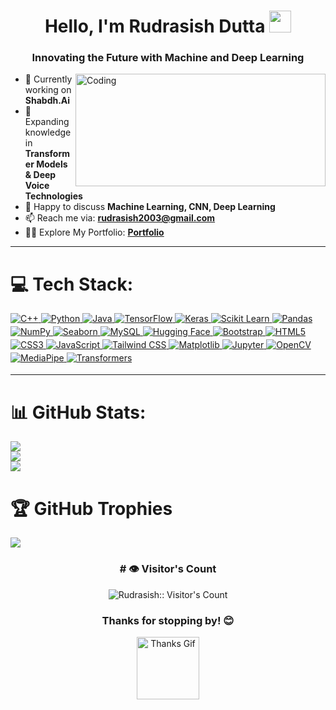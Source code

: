 <h1 align="center">
  Hello, I'm Rudrasish Dutta 
  <img src="https://media.giphy.com/media/hvRJCLFzcasrR4ia7z/giphy.gif" width="35">
</h1>
<h3 align="center">Innovating the Future with Machine and Deep Learning</h3>

<img align="right" alt="Coding" width="400" height="180" src="https://github.com/rudrasish2003/rudrasish2003/blob/main/Neural.gif">

 

- 🔭 Currently working on **Shabdh.Ai**  
- 🌱 Expanding knowledge in **Transformer Models & Deep Voice Technologies**  
- 💬 Happy to discuss **Machine Learning, CNN, Deep Learning**  
- 📫 Reach me via: **rudrasish2003@gmail.com**  
- 👨‍💻 Explore My Portfolio: [**Portfolio**](https://rudrasish2003.github.io/MyPortfolio/)

---

# 💻 Tech Stack:
<div class="tech-stack">
  <a href="https://cplusplus.com" target="_blank">
    <img src="https://img.shields.io/badge/C++-00599C?style=for-the-badge&logo=cplusplus&logoColor=white" alt="C++" style="margin-bottom: 4px;" />
  </a>
  <a href="https://python.org" target="_blank">
    <img src="https://img.shields.io/badge/Python-3670A0?style=for-the-badge&logo=python&logoColor=ffdd54" alt="Python" style="margin-bottom: 4px;" />
  </a>
  <a href="https://java.com" target="_blank">
    <img src="https://img.shields.io/badge/Java-%23ED8B00.svg?style=for-the-badge&logo=java&logoColor=white" alt="Java" style="margin-bottom: 4px;" />
  </a>
  <a href="https://www.tensorflow.org/" target="_blank">
    <img src="https://img.shields.io/badge/TensorFlow-%23FF6F00.svg?style=for-the-badge&logo=tensorflow&logoColor=white" alt="TensorFlow" style="margin-bottom: 4px;" />
  </a>
  <a href="https://keras.io/" target="_blank">
    <img src="https://img.shields.io/badge/Keras-D00000?style=for-the-badge&logo=keras&logoColor=white" alt="Keras" style="margin-bottom: 4px;" />
  </a>
  <a href="https://scikit-learn.org/" target="_blank">
    <img src="https://img.shields.io/badge/scikit--learn-%23F7931E.svg?style=for-the-badge&logo=scikit-learn&logoColor=white" alt="Scikit Learn" style="margin-bottom: 4px;" />
  </a>
  <a href="https://pandas.pydata.org/" target="_blank">
    <img src="https://img.shields.io/badge/Pandas-%23150458.svg?style=for-the-badge&logo=pandas&logoColor=white" alt="Pandas" style="margin-bottom: 4px;" />
  </a>
  <a href="https://numpy.org/" target="_blank">
    <img src="https://img.shields.io/badge/NumPy-%23013243.svg?style=for-the-badge&logo=numpy&logoColor=white" alt="NumPy" style="margin-bottom: 4px;" />
  </a>
  <a href="https://seaborn.pydata.org/" target="_blank">
    <img src="https://img.shields.io/badge/Seaborn-%230C55A5.svg?style=for-the-badge&logo=seaborn&logoColor=white" alt="Seaborn" style="margin-bottom: 4px;" />
  </a>
  <a href="https://www.mysql.com/" target="_blank">
    <img src="https://img.shields.io/badge/MySQL-%2300f.svg?style=for-the-badge&logo=mysql&logoColor=white" alt="MySQL" style="margin-bottom: 4px;" />
  </a>
  <a href="https://huggingface.co/" target="_blank">
    <img src="https://img.shields.io/badge/HuggingFace-%23FF6F00.svg?style=for-the-badge&logo=hugging-face&logoColor=white" alt="Hugging Face" style="margin-bottom: 4px;" />
  </a>
  <a href="https://getbootstrap.com/" target="_blank">
    <img src="https://img.shields.io/badge/Bootstrap-%23563D7C.svg?style=for-the-badge&logo=bootstrap&logoColor=white" alt="Bootstrap" style="margin-bottom: 4px;" />
  </a>
  <a href="https://developer.mozilla.org/en-US/docs/Web/Guide/HTML/HTML5" target="_blank">
    <img src="https://img.shields.io/badge/HTML5-%23E34F26.svg?style=for-the-badge&logo=html5&logoColor=white" alt="HTML5" style="margin-bottom: 4px;" />
  </a>
  <a href="https://developer.mozilla.org/en-US/docs/Web/CSS" target="_blank">
    <img src="https://img.shields.io/badge/CSS3-%231572B6.svg?style=for-the-badge&logo=css3&logoColor=white" alt="CSS3" style="margin-bottom: 4px;" />
  </a>
  <a href="https://www.javascript.com/" target="_blank">
    <img src="https://img.shields.io/badge/JavaScript-%23323330.svg?style=for-the-badge&logo=javascript&logoColor=%23F7DF1E" alt="JavaScript" style="margin-bottom: 4px;" />
  </a>
  <a href="https://tailwindcss.com/" target="_blank">
    <img src="https://img.shields.io/badge/TailwindCSS-%2338B2AC.svg?style=for-the-badge&logo=tailwind-css&logoColor=white" alt="Tailwind CSS" style="margin-bottom: 4px;" />
  </a>
  <a href="https://matplotlib.org/" target="_blank">
    <img src="https://img.shields.io/badge/Matplotlib-%23E85D00.svg?style=for-the-badge&logo=matplotlib&logoColor=white" alt="Matplotlib" style="margin-bottom: 4px;" />
  </a>
  <a href="https://jupyter.org/" target="_blank">
    <img src="https://img.shields.io/badge/Jupyter-%23DA5B0B.svg?style=for-the-badge&logo=jupyter&logoColor=white" alt="Jupyter" style="margin-bottom: 4px;" />
  </a>
  <a href="https://opencv.org/" target="_blank">
    <img src="https://img.shields.io/badge/OpenCV-%23white.svg?style=for-the-badge&logo=opencv&logoColor=white" alt="OpenCV" style="margin-bottom: 4px;" />
  </a>
  <a href="https://google.github.io/mediapipe/" target="_blank">
    <img src="https://img.shields.io/badge/MediaPipe-%2300BFFF.svg?style=for-the-badge&logo=mediapipe&logoColor=white" alt="MediaPipe" style="margin-bottom: 4px;" />
  </a>
  <a href="https://huggingface.co/docs/transformers/index" target="_blank">
    <img src="https://img.shields.io/badge/Transformers-%23FF5722.svg?style=for-the-badge&logo=transformers&logoColor=white" alt="Transformers" style="margin-bottom: 4px;" />
  </a>
</div>

---

# 📊 GitHub Stats:
![](https://github-readme-stats.vercel.app/api?username=rudrasish2003&theme=dark&hide_border=false&include_all_commits=false&count_private=false)<br/>
![](https://github-readme-streak-stats.herokuapp.com/?user=rudrasish2003&theme=dark&hide_border=false)<br/>
![](https://github-readme-stats.vercel.app/api/top-langs/?username=rudrasish2003&theme=dark&hide_border=false&include_all_commits=false&count_private=false&layout=compact)

# 🏆 GitHub Trophies
![](https://github-profile-trophy.vercel.app/?username=rudrasish2003&theme=onestar&no-frame=false&no-bg=false&margin-w=4)

<h3 align="center"># 👁️ Visitor's Count </h3>
<p align="center">
  <img src="https://profile-counter.glitch.me/{rudrasish2003}/count.svg" alt="Rudrasish:: Visitor's Count" />
</p>



<h3 align="center">Thanks for stopping by! 😊</h3>
<p align="center">
  <img src="https://media.giphy.com/media/2IudUHdI075HL02Pkk/giphy.gif" width="100" alt="Thanks Gif">
</p> 
